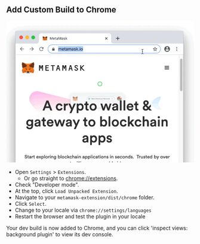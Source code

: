 ## Add Custom Build to Chrome

![Load dev build](./load-dev-build-chrome.gif)

* Open `Settings` > `Extensions`.
  * Or go straight to [chrome://extensions](chrome://extensions).
* Check "Developer mode".
* At the top, click `Load Unpacked Extension`.
* Navigate to your `metamask-extension/dist/chrome` folder.
* Click `Select`.
* Change to your locale via `chrome://settings/languages`
* Restart the browser and test the plugin in your locale

Your dev build is now added to Chrome, and you can click 'inspect views: background plugin' to view its dev console.
